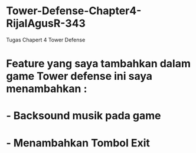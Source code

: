 # Tower-Defense-Chapter4-RijalAgusR-343
 Tugas Chapert 4 Tower Defense
# Feature yang saya tambahkan dalam game Tower defense ini saya menambahkan :
# - Backsound musik pada game
# - Menambahkan Tombol Exit
